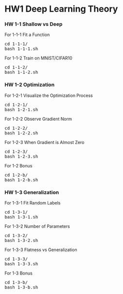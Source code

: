 # HW1 Deep Learning Theory #

### HW 1-1 Shallow vs Deep

For 1-1-1 Fit a Function
<pre>cd 1-1-1/
bash 1-1-1.sh</pre>

For 1-1-2 Train on MNIST/CIFAR10
<pre>cd 1-1-2/
bash 1-1-2.sh</pre>

### HW 1-2 Optimization

For 1-2-1 Visualize the Optimization Process
<pre>cd 1-2-1/
bash 1-2-1.sh</pre>

For 1-2-2 Observe Gradient Norm
<pre>cd 1-2-2/
bash 1-2-2.sh</pre>

For 1-2-3 When Gradient is Almost Zero
<pre>cd 1-2-3/
bash 1-2-3.sh</pre>

For 1-2 Bonus
<pre>cd 1-2-b/
bash 1-2-b.sh</pre>

### HW 1-3 Generalization

For 1-3-1 Fit Random Labels
<pre>cd 1-3-1/
bash 1-3-1.sh</pre>

For 1-3-2 Number of Parameters
<pre>cd 1-3-2/
bash 1-3-2.sh</pre>

For 1-3-3 Flatness vs Generalization
<pre>cd 1-3-3/
bash 1-3-3.sh</pre>

For 1-3 Bonus
<pre>cd 1-3-b/
bash 1-3-b.sh</pre>
